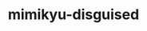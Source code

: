 ---
id: 778
title: mimikyu-disguised
types: [ghost,fairy]
image: https://raw.githubusercontent.com/PokeAPI/sprites/master/sprites/pokemon/778.png
---